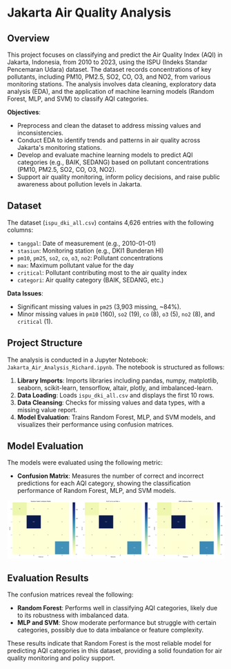 # Jakarta Air Quality Analysis

## Overview
This project focuses on classifying and predict the Air Quality Index (AQI) in Jakarta, Indonesia, from 2010 to 2023, using the ISPU (Indeks Standar Pencemaran Udara) dataset. The dataset records concentrations of key pollutants, including PM10, PM2.5, SO2, CO, O3, and NO2, from various monitoring stations. The analysis involves data cleaning, exploratory data analysis (EDA), and the application of machine learning models (Random Forest, MLP, and SVM) to classify AQI categories.

**Objectives**:
- Preprocess and clean the dataset to address missing values and inconsistencies.
- Conduct EDA to identify trends and patterns in air quality across Jakarta's monitoring stations.
- Develop and evaluate machine learning models to predict AQI categories (e.g., BAIK, SEDANG) based on pollutant concentrations (PM10, PM2.5, SO2, CO, O3, NO2).
- Support air quality monitoring, inform policy decisions, and raise public awareness about pollution levels in Jakarta.

## Dataset
The dataset (`ispu_dki_all.csv`) contains 4,626 entries with the following columns:
- `tanggal`: Date of measurement (e.g., 2010-01-01)
- `stasiun`: Monitoring station (e.g., DKI1 Bunderan HI)
- `pm10`, `pm25`, `so2`, `co`, `o3`, `no2`: Pollutant concentrations
- `max`: Maximum pollutant value for the day
- `critical`: Pollutant contributing most to the air quality index
- `categori`: Air quality category (BAIK, SEDANG, etc.)

**Data Issues**:
- Significant missing values in `pm25` (3,903 missing, ~84%).
- Minor missing values in `pm10` (160), `so2` (19), `co` (8), `o3` (5), `no2` (8), and `critical` (1).

## Project Structure
The analysis is conducted in a Jupyter Notebook: `Jakarta_Air_Analysis_Richard.ipynb`. The notebook is structured as follows:
1. **Library Imports**: Imports libraries including pandas, numpy, matplotlib, seaborn, scikit-learn, tensorflow, altair, plotly, and imbalanced-learn.
2. **Data Loading**: Loads `ispu_dki_all.csv` and displays the first 10 rows.
3. **Data Cleansing**: Checks for missing values and data types, with a missing value report.
4. **Model Evaluation**: Trains Random Forest, MLP, and SVM models, and visualizes their performance using confusion matrices.

## Model Evaluation
The models were evaluated using the following metric:
- **Confusion Matrix**: Measures the number of correct and incorrect predictions for each AQI category, showing the classification performance of Random Forest, MLP, and SVM models.

![Confusion Matrices](https://github.com/angelalim88/Jakarta-Air-Quality-Index-Classification/blob/main/images/confusion_matrices.png)

## Evaluation Results
The confusion matrices reveal the following:
- **Random Forest**: Performs well in classifying AQI categories, likely due to its robustness with imbalanced data.
- **MLP and SVM**: Show moderate performance but struggle with certain categories, possibly due to data imbalance or feature complexity.

These results indicate that Random Forest is the most reliable model for predicting AQI categories in this dataset, providing a solid foundation for air quality monitoring and policy support.
